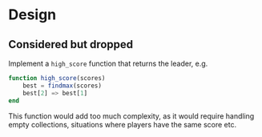 # Design

## Considered but dropped

Implement a `high_score` function that returns the leader, e.g.

```julia
function high_score(scores)
    best = findmax(scores)
    best[2] => best[1]
end
```

This function would add too much complexity, as it would require handling empty collections, situations where players have the same score etc.
